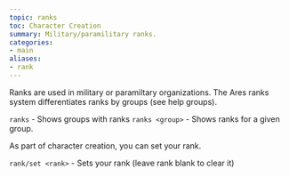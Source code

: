 ```yaml
---
topic: ranks
toc: Character Creation
summary: Military/paramilitary ranks.
categories:
- main
aliases:
- rank
---
```

Ranks are used in military or paramiltary organizations.  The Ares ranks system differentiates ranks by groups (see help groups).

`ranks` - Shows groups with ranks
`ranks <group>` - Shows ranks for a given group. 

As part of character creation, you can set your rank.

`rank/set <rank>` - Sets your rank  (leave rank blank to clear it)
